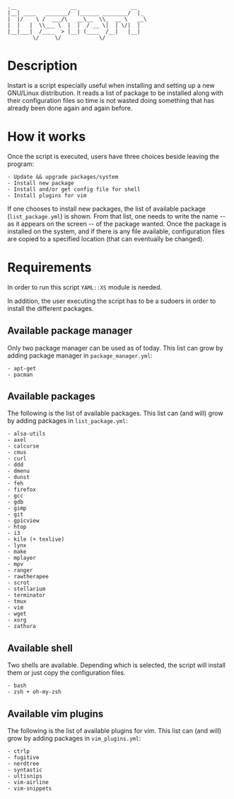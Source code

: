     .__                 __                 __   
    |__| ____   _______/  |______ ________/  |_ 
    |  |/    \ /  ___/\   __\__  \\_  __ \   __\
    |  |   |  \\___ \  |  |  / __ \|  | \/|  |  
    |__|___|  /____  > |__| (____  /__|   |__|  
            \/     \/            \/             

# Description
Instart is a script especially useful when installing and setting up a new
GNU/Linux distribution. It reads a list of package to be installed along
with their configuration files so time is not wasted doing something that
has already been done again and again before.

# How it works
Once the script is executed, users have three choices beside leaving the
program:

    - Update && upgrade packages/system
    - Install new package
    - Install and/or get config file for shell
    - Install plugins for vim

If one chooses to install new packages, the list of available package
(`list_package.yml`) is shown. From that list, one needs to write the name
-- as it appears on the screen -- of the package wanted.
Once the package is installed on the system, and if there is any file
available, configuration files are copied to a specified location (that can
eventually be changed).

# Requirements
In order to run this script `YAML::XS` module is needed.

In addition, the user executing the script has to be a sudoers in order
to install the different packages.

## Available package manager
Only two package manager can be used as of today. This list can grow by adding
package manager in `package_manager.yml`:

    - apt-get
    - pacman
    
## Available packages
The following is the list of available packages. This list can (and will) 
grow by adding packages in `list_package.yml`:

    - alsa-utils
    - axel
    - calcurse
    - cmus
    - curl
    - ddd
    - dmenu
    - dunst
    - feh
    - firefox
    - gcc
    - gdb
    - gimp
    - git
    - gpicview
    - htop
    - i3
    - kile (+ texlive)
    - lynx
    - make
    - mplayer
    - mpv
    - ranger
    - rawtherapee
    - scrot
    - stellarium
    - terminator
    - tmux
    - vim
    - wget
    - xorg
    - zathura

## Available shell
Two shells are available. Depending which is selected, the script will
install them or just copy the configuration files.

    - bash
    - zsh + oh-my-zsh

## Available vim plugins
The following is the list of available plugins for vim. This list can
(and will) grow by adding packages in `vim_plugins.yml`:

    - ctrlp
    - fugitive
    - nerdtree
    - syntastic
    - ultisnips
    - vim-airline
    - vim-snippets
